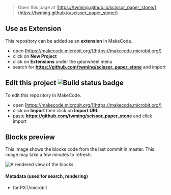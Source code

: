 
> Open this page at [https://twming.github.io/scissor_paper_stone/](https://twming.github.io/scissor_paper_stone/)

## Use as Extension

This repository can be added as an **extension** in MakeCode.

* open [https://makecode.microbit.org/](https://makecode.microbit.org/)
* click on **New Project**
* click on **Extensions** under the gearwheel menu
* search for **https://github.com/twming/scissor_paper_stone** and import

## Edit this project ![Build status badge](https://github.com/twming/scissor_paper_stone/workflows/MakeCode/badge.svg)

To edit this repository in MakeCode.

* open [https://makecode.microbit.org/](https://makecode.microbit.org/)
* click on **Import** then click on **Import URL**
* paste **https://github.com/twming/scissor_paper_stone** and click import

## Blocks preview

This image shows the blocks code from the last commit in master.
This image may take a few minutes to refresh.

![A rendered view of the blocks](https://github.com/twming/scissor_paper_stone/raw/master/.github/makecode/blocks.png)

#### Metadata (used for search, rendering)

* for PXT/microbit
<script src="https://makecode.com/gh-pages-embed.js"></script><script>makeCodeRender("{{ site.makecode.home_url }}", "{{ site.github.owner_name }}/{{ site.github.repository_name }}");</script>
